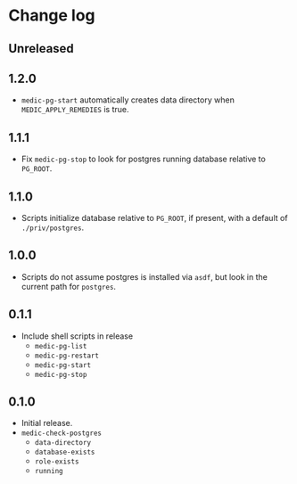 # Change log

## Unreleased

## 1.2.0

- `medic-pg-start` automatically creates data directory when `MEDIC_APPLY_REMEDIES` is true.

## 1.1.1

- Fix `medic-pg-stop` to look for postgres running database relative to `PG_ROOT`.

## 1.1.0

- Scripts initialize database relative to `PG_ROOT`, if present, with a default of `./priv/postgres`.

## 1.0.0

- Scripts do not assume postgres is installed via `asdf`, but look in the current path for `postgres`.

## 0.1.1

- Include shell scripts in release
  - `medic-pg-list`
  - `medic-pg-restart`
  - `medic-pg-start`
  - `medic-pg-stop`

## 0.1.0

- Initial release.
- `medic-check-postgres`
  - `data-directory`
  - `database-exists`
  - `role-exists`
  - `running`
